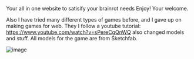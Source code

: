 Your all in one website to satisify your brainrot needs
Enjoy! Your welcome.

Also I have tried many different types of games before, and I gave up on making games for web. They I follow a youtube tutorial: https://www.youtube.com/watch?v=sPereCgQnWQ also changed models and stuff.
All models for the game are from Sketchfab.

![image](https://github.com/user-attachments/assets/e0b9da6c-c47f-45e4-9d19-d7bd2c6a71eb)

